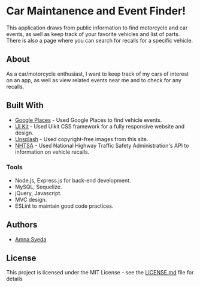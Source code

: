 # Car Maintanence and Event Finder!
This application draws from public information to find motorcycle and car events, as well as keep track of your favorite vehicles and list of parts. There is also a page where you can search for recalls for a specific vehicle.

## About
As a car/motorcycle enthusiast, I want to keep track of my cars of interest on an app, as well as view related events near me and to check for any recalls.

## Built With

* [Google Places](https://developers.google.com/places/web-service/intro) - Used Google Places to find vehicle events.
* [UI Kit](https://getuikit.com/docs/introduction) - Used UIkit CSS framework for a fully responsive website and design. 
* [Unsplash](https://unsplash.com/t/animals) - Used copyright-free images from this site.
* [NHTSA](https://vpic.nhtsa.dot.gov/api/) - Used National Highway Traffic Safety Administration's API to information on vehicle recalls.

### Tools

* Node.js, Express.js for back-end development.
* MySQL, Sequelize.
* jQuery, Javascript.
* MVC design.
* ESLint to maintain good code practices.

## Authors
* [Amna Syeda](https://github.com/amnasyeda)

## License

This project is licensed under the MIT License - see the [LICENSE.md](LICENSE.md) file for details
